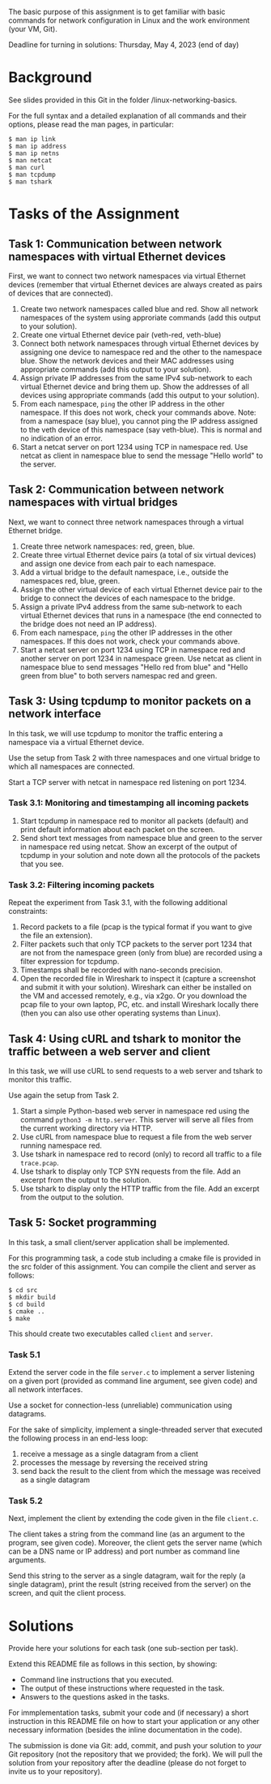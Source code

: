 The basic purpose of this assignment is to get familiar with basic commands for network configuration in Linux and the work environment (your VM, Git). 

Deadline for turning in solutions: Thursday, May 4, 2023 (end of day) 

# Background

See slides provided in this Git in the folder /linux-networking-basics.

For the full syntax and a detailed explanation of all commands and their options, please read the man pages, in particular:

```console
$ man ip link
$ man ip address
$ man ip netns
$ man netcat
$ man curl
$ man tcpdump
$ man tshark
```

# Tasks of the Assignment

## Task 1: Communication between network namespaces with virtual Ethernet devices

First, we want to connect two network namespaces via virtual Ethernet devices (remember that virtual Ethernet devices are always created as pairs of devices that are connected).

1. Create two network namespaces called blue and red. Show all network namespaces of the system using approriate commands (add this output to your solution). 
2. Create one virtual Ethernet device pair (veth-red, veth-blue)
3. Connect both network namespaces through virtual Ethernet devices by assigning one device to namespace red and the other to the namespace blue. Show the network devices and their MAC addresses using appropriate commands (add this output to your solution).
4. Assign private IP addresses from the same IPv4 sub-network to each virtual Ethernet device and bring them up. Show the addresses of all devices using appropriate commands (add this output to your solution).  
5. From each namespace, `ping` the other IP address in the other namespace. If this does not work, check your commands above. Note: from a namespace (say blue), you cannot ping the IP address assigned to the veth device of this namespace (say veth-blue). This is normal and no indication of an error.   
6. Start a netcat server on port 1234 using TCP in namespace red. Use netcat as client in namespace blue to send the message "Hello world" to the server.

## Task 2: Communication between network namespaces with virtual bridges

Next, we want to connect three network namespaces through a virtual Ethernet bridge.

1. Create three network namespaces: red, green, blue.
2. Create three virtual Ethernet device pairs (a total of six virtual devices) and assign one device from each pair to each namespace.
3. Add a virtual bridge to the default namespace, i.e., outside the namespaces red, blue, green.
4. Assign the other virtual device of each virtual Ethernet device pair to the bridge to connect the devices of each namespace to the bridge.
5. Assign a private IPv4 address from the same sub-network to each virtual Ethernet devices that runs in a namespace (the end connected to the bridge does not need an IP address).
6. From each namespace, `ping` the other IP addresses in the other namespaces. If this does not work, check your commands above.  
7. Start a netcat server on port 1234 using TCP in namespace red and another server on port 1234 in namespace green. Use netcat as client in namespace blue to send messages "Hello red from blue" and "Hello green from blue" to both servers namespac red and green.

## Task 3: Using tcpdump to monitor packets on a network interface

In this task, we will use tcpdump to monitor the traffic entering a namespace via a virtual Ethernet device.

Use the setup from Task 2 with three namespaces and one virtual bridge to which all namespaces are connected.

Start a TCP server with netcat in namespace red listening on port 1234. 

### Task 3.1: Monitoring and timestamping all incoming packets

1. Start tcpdump in namespace red to monitor all packets (default) and print default information about each packet on the screen.
2. Send short text messages from namespace blue and green to the server in namespace red using netcat. Show an excerpt of the output of tcpdump in your solution and note down all the protocols of the packets that you see. 

### Task 3.2: Filtering incoming packets

Repeat the experiment from Task 3.1, with the following additional constraints:

1. Record packets to a file (pcap is the typical format if you want to give the file an extension).
2. Filter packets such that only TCP packets to the server port 1234 that are not from the namespace green (only from blue) are recorded using a filter expression for tcpdump.
3. Timestamps shall be recorded with nano-seconds precision.
4. Open the recorded file in Wireshark to inspect it (capture a screenshot and submit it with your solution). Wireshark can either be installed on the VM and accessed remotely, e.g., via x2go. Or you download the pcap file to your own laptop, PC, etc. and install Wireshark locally there (then you can also use other operating systems than Linux).

## Task 4: Using cURL and tshark to monitor the traffic between a web server and client

In this task, we will use cURL to send requests to a web server and tshark to monitor this traffic.

Use again the setup from Task 2.

1. Start a simple Python-based web server in namespace red using the command `python3 -m http.server`. This server will serve all files from the current working directory via HTTP.
2. Use cURL from namespace blue to request a file from the web server running namespace red.
3. Use tshark in namespace red to record (only) to record all traffic to a file `trace.pcap`.
4. Use tshark to display only TCP SYN requests from the file. Add an excerpt from the output to the solution.
5. Use tshark to display only the HTTP traffic from the file. Add an excerpt from the output to the solution.

## Task 5: Socket programming

In this task, a small client/server application shall be implemented.

For this programming task, a code stub including a cmake file is provided in the src folder of this assignment. You can compile the client and server as follows:

```console
$ cd src
$ mkdir build
$ cd build
$ cmake ..
$ make
```

This should create two executables called `client` and `server`.

### Task 5.1

Extend the server code in the file `server.c` to implement a server listening on a given port (provided as command line argument, see given code) and all network interfaces.

Use a socket for connection-less (unreliable) communication using datagrams.

For the sake of simplicity, implement a single-threaded server that executed the following process in an end-less loop:

1. receive a message as a single datagram from a client
2. processes the message  by reversing the received string
3. send back the result to the client from which the message was received as a single datagram

### Task 5.2

Next, implement the client by extending the code given in the file `client.c`.

The client takes a string from the command line (as an argument to the program, see given code). Moreover, the client gets the server name (which can be a DNS name or IP address) and port number as command line arguments.  

Send this string to the server as a single datagram, wait for the reply (a single datagram), print the result (string received from the server) on the screen, and quit the client process. 

# Solutions

Provide here your solutions for each task (one sub-section per task).

Extend this README file as follows in this section, by showing:

* Command line instructions that you executed.
* The output of these instructions where requested in the task.
* Answers to the questions asked in the tasks.

For immplementation tasks, submit your code and (if necessary) a short instruction in this README file on how to start your application or any other necessary information (besides the inline documentation in the code). 

The submission is done via Git: add, commit, and push your solution to *your* Git repository (not the repository that we provided; the fork). We will pull the solution from your repository after the deadline (please do not forget to invite us to your repository).
